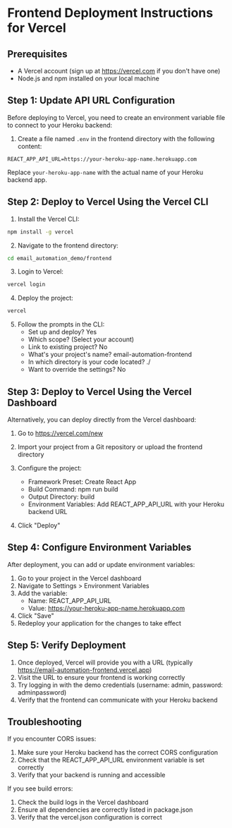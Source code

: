 # Frontend Deployment Instructions for Vercel

## Prerequisites
- A Vercel account (sign up at https://vercel.com if you don't have one)
- Node.js and npm installed on your local machine

## Step 1: Update API URL Configuration
Before deploying to Vercel, you need to create an environment variable file to connect to your Heroku backend:

1. Create a file named `.env` in the frontend directory with the following content:
```
REACT_APP_API_URL=https://your-heroku-app-name.herokuapp.com
```
Replace `your-heroku-app-name` with the actual name of your Heroku backend app.

## Step 2: Deploy to Vercel Using the Vercel CLI

1. Install the Vercel CLI:
```bash
npm install -g vercel
```

2. Navigate to the frontend directory:
```bash
cd email_automation_demo/frontend
```

3. Login to Vercel:
```bash
vercel login
```

4. Deploy the project:
```bash
vercel
```

5. Follow the prompts in the CLI:
   - Set up and deploy? Yes
   - Which scope? (Select your account)
   - Link to existing project? No
   - What's your project's name? email-automation-frontend
   - In which directory is your code located? ./
   - Want to override the settings? No

## Step 3: Deploy to Vercel Using the Vercel Dashboard

Alternatively, you can deploy directly from the Vercel dashboard:

1. Go to https://vercel.com/new
2. Import your project from a Git repository or upload the frontend directory
3. Configure the project:
   - Framework Preset: Create React App
   - Build Command: npm run build
   - Output Directory: build
   - Environment Variables: Add REACT_APP_API_URL with your Heroku backend URL

4. Click "Deploy"

## Step 4: Configure Environment Variables

After deployment, you can add or update environment variables:

1. Go to your project in the Vercel dashboard
2. Navigate to Settings > Environment Variables
3. Add the variable:
   - Name: REACT_APP_API_URL
   - Value: https://your-heroku-app-name.herokuapp.com
4. Click "Save"
5. Redeploy your application for the changes to take effect

## Step 5: Verify Deployment

1. Once deployed, Vercel will provide you with a URL (typically https://email-automation-frontend.vercel.app)
2. Visit the URL to ensure your frontend is working correctly
3. Try logging in with the demo credentials (username: admin, password: adminpassword)
4. Verify that the frontend can communicate with your Heroku backend

## Troubleshooting

If you encounter CORS issues:
1. Make sure your Heroku backend has the correct CORS configuration
2. Check that the REACT_APP_API_URL environment variable is set correctly
3. Verify that your backend is running and accessible

If you see build errors:
1. Check the build logs in the Vercel dashboard
2. Ensure all dependencies are correctly listed in package.json
3. Verify that the vercel.json configuration is correct

